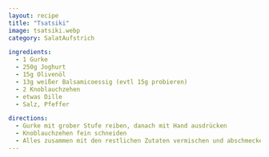 ```yaml
---
layout: recipe
title: "Tsatsiki"
image: tsatsiki.webp
category: SalatAufstrich

ingredients:
  - 1 Gurke
  - 250g Joghurt
  - 15g Olivenöl
  - 13g weißer Balsamicoessig (evtl 15g probieren)
  - 2 Knoblauchzehen
  - etwas Dille
  - Salz, Pfeffer

directions:
  - Gurke mit grober Stufe reiben, danach mit Hand ausdrücken
  - Knoblauchzehen fein schneiden
  - Alles zusammen mit den restlichen Zutaten vermischen und abschmecken
---
```

